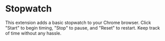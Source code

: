 # Stopwatch

This extension adds a basic stopwatch to your Chrome browser. Click "Start" to begin timing, "Stop" to pause, and "Reset" to restart. Keep track of time without any hassle.
